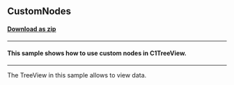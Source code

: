 ## CustomNodes
#### [Download as zip](https://grapecity.github.io/DownGit/#/home?url=https://github.com/GrapeCity/ComponentOne-WinForms-Samples/tree/master/NetFramework\TreeView\VB\CustomNodes)
____
#### This sample shows how to use custom nodes in C1TreeView.
____
The TreeView in this sample allows to view data.
